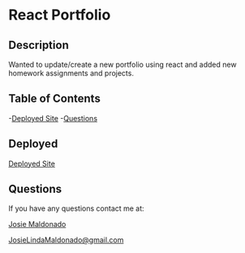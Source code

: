 # React Portfolio

## Description

Wanted to update/create a new portfolio using react and added new homework assignments and projects.

## Table of Contents

-[Deployed Site](#deployed)
-[Questions](#questions)

## Deployed

[Deployed Site](https://josiemald.github.io/react-portfolio/)

## Questions

If you have any questions contact me at:

[Josie Maldonado](https://www.linkedin.com/in/josie-maldonado-437b909a/)

JosieLindaMaldonado@gmail.com


